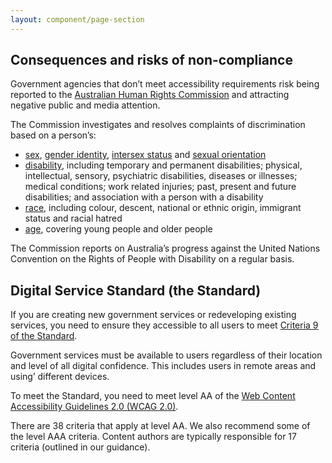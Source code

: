 ```yaml
---
layout: component/page-section
---
```


<h2 id="section2" class="au-inpage-nav-section au-display-xl">
  Consequences and risks of non-compliance
</h2>

Government agencies that don’t meet accessibility requirements risk being reported to the [Australian Human Rights Commission](#) and attracting negative public and media attention.

The Commission investigates and resolves complaints of discrimination based on a person’s:
- [sex](#), [gender identity](#),  [intersex status](#) and [sexual orientation](#)
- [disability](#), including temporary and permanent disabilities; physical, intellectual, sensory, psychiatric disabilities, diseases or illnesses; medical conditions; work related injuries; past, present and future disabilities; and association with a person with a disability
- [race](#), including colour, descent, national or ethnic origin, immigrant status and racial hatred
- [age](#), covering young people and older people

The Commission reports on Australia’s progress against the United Nations Convention on the Rights of People with Disability on a regular basis.

<h2 id="section3" class="au-display-xl">
  Digital Service Standard (the Standard)
</h2>

If you are creating new government services or redeveloping existing services, you need to ensure they accessible to all users to meet [Criteria 9 of the Standard](#). 

Government services must be available to users regardless of their location and level of all digital confidence. This includes users in remote areas and using’ different devices. 

To meet the Standard, you need to meet level AA of the [Web Content Accessibility Guidelines 2.0 (WCAG 2.0)](#). 

There are 38 criteria that apply at level AA. We also recommend some of the level AAA criteria. Content authors are typically  responsible for 17 criteria (outlined in our guidance).
